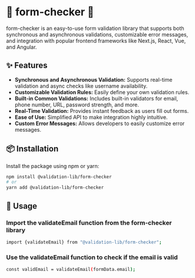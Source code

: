 # 🌟 form-checker 🌟

form-checker is an easy-to-use form validation library that supports both synchronous and asynchronous validations, customizable error messages, and integration with popular frontend frameworks like Next.js, React, Vue, and Angular.

## ✨ Features

- **Synchronous and Asynchronous Validation:** Supports real-time validation and async checks like username availability.
- **Customizable Validation Rules:** Easily define your own validation rules.
- **Built-in Common Validations:** Includes built-in validators for email, phone number, URL, password strength, and more.
- **Real-Time Validation:** Provides instant feedback as users fill out forms.
- **Ease of Use:** Simplified API to make integration highly intuitive.
- **Custom Error Messages:** Allows developers to easily customize error messages.

## 📦 Installation

Install the package using npm or yarn:

```sh
npm install @validation-lib/form-checker
# or
yarn add @validation-lib/form-checker
```

## 🚀 Usage

### Import the validateEmail function from the form-checker library
```sh
import {validateEmail} from "@validation-lib/form-checker";
```

### Use the validateEmail function to check if the email is valid
```sh
const validEmail = validateEmail(formData.email);
```


